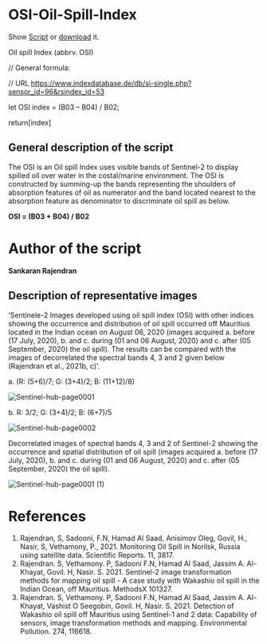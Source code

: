 # OSI-Oil-Spill-Index
Show <a href="https://custom-scripts.sentinel-hub.com/sentinel-2/ndmi//">Script</a> or <a href="https://custom-scripts.sentinel-hub.com/custom-scripts/sentinel-2/ndmi/script.js">download</a> it.

<p>Oil spill Index (abbrv. OSI)</p>
<p>// General formula:</p> 
<p>// URL <a href="https://www.indexdatabase.de/db/si-single.php?sensor_id=96&rsindex_id=53">https://www.indexdatabase.de/db/si-single.php?sensor_id=96&rsindex_id=53</a></p>

 
<p>let OSI index = (B03 – B04) / B02;</p>
<p>return[index]</p>


<h2>General description of the script</h2>
<p>The OSI is an Oil spill Index uses visible bands of Sentinel-2 to display spilled oil over water in the costal/marine environment. The OSI is constructed by summing-up the bands representing the shoulders of absorption features of oil as numerator and the band located nearest to the absorption feature as denominator to discriminate oil spill as below.</p>
<p><b>OSI = (B03 + B04) / B02</b><p>

<h1>Author of the script</h1>
<b>Sankaran Rajendran</b>


<h2>Description of representative images</h2>
<p>‘Sentinele-2 Images developed using oil spill index (OSI) with other indices showing the occurrence and distribution of oil spill occurred off Mauritius located in the Indian ocean on August 06, 2020 (images acquired a. before (17 July, 2020), b. and c. during (01 and 06 August, 2020) and c. after (05 September, 2020) the oil spill). The results can be compared with the images of decorrelated the spectral bands 4, 3 and 2 given below (Rajendran et al., 2021b, c)’.</p>

<p>a. (R: (5+6)/7; G: (3+4)/2; B: (11+12)/8)</p>

![Sentinel-hub-page0001](https://user-images.githubusercontent.com/83344701/116521006-1a278080-a8dc-11eb-93aa-f3c7b62abe77.jpg)

<p>b. R: 3/2; G: (3+4)/2; B: (6+7)/5</p>

![Sentinel-hub-page0002](https://user-images.githubusercontent.com/83344701/116521066-2dd2e700-a8dc-11eb-88d5-af99356038fb.jpg)

<p>Decorrelated images of spectral bands 4, 3 and 2 of Sentinel-2 showing the occurrence and spatial distribution of oil spill (images acquired a. before (17 July, 2020), b. and c. during (01 and 06 August, 2020) and c. after (05 September, 2020) the oil spill).</p>

![Sentinel-hub-page0001 (1)](https://user-images.githubusercontent.com/83344701/116521231-5fe44900-a8dc-11eb-9ebc-451601306003.jpg)


<h1>References</h1>
<ol>
  <li>Rajendran, S, Sadooni, F.N, Hamad Al Saad, Anisimov Oleg, Govil, H., Nasir, S, Vethamony, P., 2021. Monitoring Oil Spill in Norilsk, Russia using satellite data. Scientific Reports. 11, 3817.</li>
  <li>Rajendran. S, Vethamony. P, Sadooni F.N, Hamad Al Saad, Jassim A. Al-Khayat, Govil. H, Nasir. S. 2021. Sentinel-2 image transformation methods for mapping oil spill - A case study with Wakashio oil spill in the Indian Ocean, off Mauritius. MethodsX 101327.</li>
  <li>Rajendran. S, Vethamony. P, Sadooni F.N, Hamad Al Saad, Jassim A. Al-Khayat, Vashist O Seegobin, Govil. H, Nasir. S. 2021. Detection of Wakashio oil spill off Mauritius using Sentinel-1 and 2 data: Capability of sensors, image transformation methods and mapping. Environmental Pollution. 274, 116618.</li>
</ol> 
